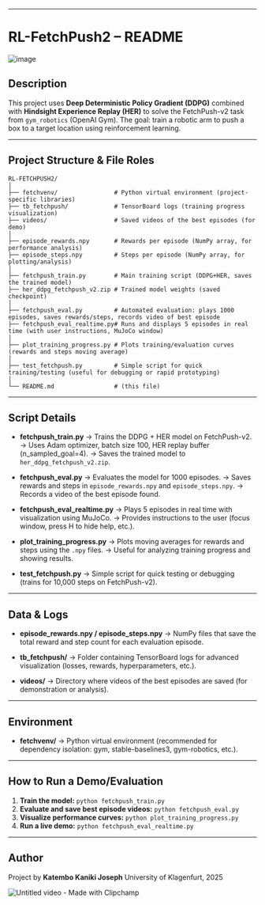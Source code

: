 
---

# RL-FetchPush2 – README
![image](https://github.com/user-attachments/assets/06e19edc-5ad4-4a8e-a954-2c2cb3ce5b0c)

## Description

This project uses **Deep Deterministic Policy Gradient (DDPG)** combined with **Hindsight Experience Replay (HER)** to solve the FetchPush-v2 task from `gym_robotics` (OpenAI Gym).
The goal: train a robotic arm to push a box to a target location using reinforcement learning.

---

## Project Structure & File Roles

```
RL-FETCHPUSH2/
│
├── fetchvenv/                # Python virtual environment (project-specific libraries)
├── tb_fetchpush/             # TensorBoard logs (training progress visualization)
├── videos/                   # Saved videos of the best episodes (for demo)
│
├── episode_rewards.npy       # Rewards per episode (NumPy array, for performance analysis)
├── episode_steps.npy         # Steps per episode (NumPy array, for plotting/analysis)
│
├── fetchpush_train.py        # Main training script (DDPG+HER, saves the trained model)
├── her_ddpg_fetchpush_v2.zip # Trained model weights (saved checkpoint)
│
├── fetchpush_eval.py         # Automated evaluation: plays 1000 episodes, saves rewards/steps, records video of best episode
├── fetchpush_eval_realtime.py# Runs and displays 5 episodes in real time (with user instructions, MuJoCo window)
│
├── plot_training_progress.py # Plots training/evaluation curves (rewards and steps moving average)
│
├── test_fetchpush.py         # Simple script for quick training/testing (useful for debugging or rapid prototyping)
│
└── README.md                 # (this file)
```

---

## Script Details

* **fetchpush\_train.py**
  → Trains the DDPG + HER model on FetchPush-v2.
  → Uses Adam optimizer, batch size 100, HER replay buffer (n\_sampled\_goal=4).
  → Saves the trained model to `her_ddpg_fetchpush_v2.zip`.

* **fetchpush\_eval.py**
  → Evaluates the model for 1000 episodes.
  → Saves rewards and steps in `episode_rewards.npy` and `episode_steps.npy`.
  → Records a video of the best episode found.

* **fetchpush\_eval\_realtime.py**
  → Plays 5 episodes in real time with visualization using MuJoCo.
  → Provides instructions to the user (focus window, press H to hide help, etc.).

* **plot\_training\_progress.py**
  → Plots moving averages for rewards and steps using the `.npy` files.
  → Useful for analyzing training progress and showing results.

* **test\_fetchpush.py**
  → Simple script for quick testing or debugging (trains for 10,000 steps on FetchPush-v2).

---

## Data & Logs

* **episode\_rewards.npy / episode\_steps.npy**
  → NumPy files that save the total reward and step count for each evaluation episode.

* **tb\_fetchpush/**
  → Folder containing TensorBoard logs for advanced visualization (losses, rewards, hyperparameters, etc.).

* **videos/**
  → Directory where videos of the best episodes are saved (for demonstration or analysis).

---

## Environment

* **fetchvenv/**
  → Python virtual environment (recommended for dependency isolation: gym, stable-baselines3, gym-robotics, etc.).

---

## How to Run a Demo/Evaluation

1. **Train the model:**
   `python fetchpush_train.py`
2. **Evaluate and save best episode videos:**
   `python fetchpush_eval.py`
3. **Visualize performance curves:**
   `python plot_training_progress.py`
4. **Run a live demo:**
   `python fetchpush_eval_realtime.py`

---

## Author

Project by **Katembo Kaniki Joseph**
University of Klagenfurt, 2025

![Untitled video - Made with Clipchamp](https://github.com/user-attachments/assets/1e4d8bbb-7a7a-48c5-b485-2f497c43bcfb)


